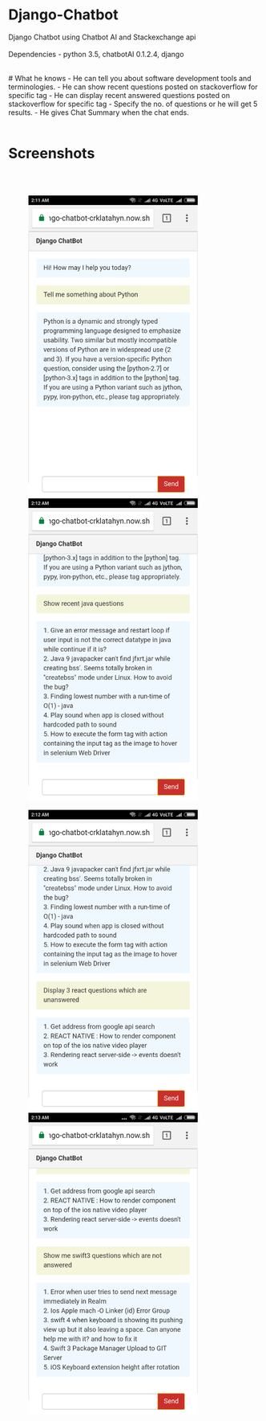 # Django-Chatbot
Django Chatbot using Chatbot AI and Stackexchange api
<br/>
<br/>
Dependencies - python 3.5, chatbotAI 0.1.2.4, django

<br/>
# What he knows
- He can tell you about software development tools and terminologies.
- He can show recent questions posted on stackoverflow for specific tag
- He can display recent answered questions posted on stackoverflow for specific tag
- Specify the no. of questions or he will get 5 results.
- He gives Chat Summary when the chat ends.
<br/>
<br/>

# Screenshots
<br/>
<br/>

<img src="./screenshots/1.png" height="600" hspace="40"><img src="./screenshots/2.png" height="600" hspace="40">
<br/>
<br/>
<img src="./screenshots/3.png" height="600" hspace="40"><img src="./screenshots/4.png" height="600" hspace="40">
<br/>

